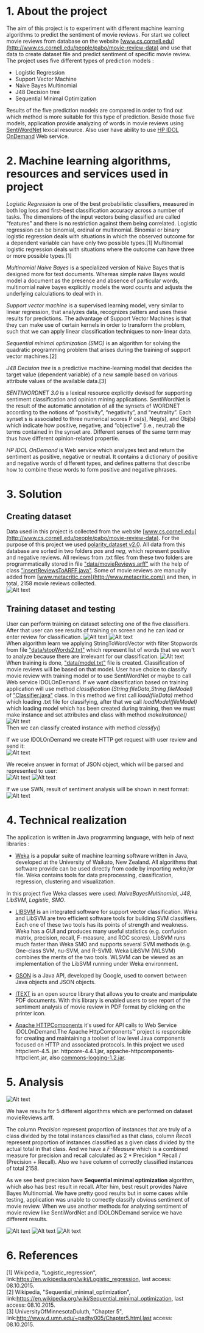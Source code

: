 
# 1. About the project
The aim of this project is to experiment with different machine learning algorithms to predict the sentiment of movie reviews. For start we collect movie reviews from database on the website [www.cs.cornell.edu](http://www.cs.cornell.edu/people/pabo/movie-review-data) and use that data to create dataset file and predict sentiment of specific movie review.
The project uses five different types of prediction models : <br>
- Logistic Regression
- Support Vector Machine
- Naive Bayes Multinomial
- J48 Decision tree
- Sequential Minimal Optimization<br>

Results of the five prediction models are compared in order to find out which method is more suitable for this type of prediction. 
Beside those five models, application provide analyzing of words in movie reviews using [SentiWordNet](http://sentiwordnet.isti.cnr.it/) lexical resource. Also user have ability to use [HP IDOL OnDemand](https://www.idolondemand.com/developer/apis/analyzesentiment#overview) Web service.


# 2. Machine learning algorithms, resources and services used in project

*Logistic Regression* is one of the best probabilistic classifiers, measured in both log loss and first-best classification accuracy across a number of tasks. The dimensions of the input vectors being classified are called "features" and there is no restriction against them being correlated. Logistic regression can be binomial, ordinal or multinomial. Binomial or binary logistic regression deals with situations in which the observed outcome for a dependent variable can have only two possible types.[1] Multinomial logistic regression deals with situations where the outcome can have three or more possible types.[1]

*Multinomial Naive Bayes* is a specialized version of Naive Bayes that is designed more for text documents. Whereas simple naive Bayes would model a document as the presence and absence of particular words, multinomial naive bayes explicitly models the word counts and adjusts the underlying calculations to deal with in. 

*Support vector machine* is a supervised learning model, very similar to linear regression, that analyzes data, recognizes patters and uses these results for predictions. The advantage of Support Vector Machines is that they can make use of certain kernels in order to transform the problem, such that we can apply linear classification techniques to non-linear data.

*Sequential minimal optimization (SMO)* is an algorithm for solving the quadratic programming problem that arises during the training of support vector machines.[2] 

*J48 Decision tree* is a predictive machine-learning model that decides the target value (dependent variable) of a new sample based on various attribute values of the available data.[3]

*SENTIWORDNET 3.0* is a lexical resource explicitly devised for supporting sentiment classification and opinion mining applications. SentiWordNet is the result of the automatic annotation of all the synsets of WORDNET according to the notions of “positivity”, “negativity”, and “neutrality”. Each synset s is associated to three numerical scores P os(s), Neg(s), and Obj(s) which indicate how positive, negative, and “objective” (i.e., neutral) the terms contained in the synset are. Different senses of the same term may thus have different opinion-related propertie.

*HP IDOL OnDemand* is Web service which analyzes text and return the sentiment as positive, negative or neutral. It contains a dictionary of positive and negative words of different types, and defines patterns that describe how to combine these words to form positive and negative phrases.

# 3. Solution
## Creating dataset

Data used in this project is collected from the website [www.cs.cornell.edu](http://www.cs.cornell.edu/people/pabo/movie-review-data). For the purpose of this project we used [polarity_dataset v2.0](http://www.cs.cornell.edu/People/pabo/movie-review-data/review_polarity.tar.gz). All data from this database are sorted in two folders *pos* and *neg*, which represent positive and negative reviews. All reviews from .txt files from these two folders are programmatically stored in file ["data/movieReviews.arff"](https://github.com/DivnaP/MovieReviewsClassifier/blob/master/data/movieReviews.arff) with the help of class ["InsertReviewsToARFF.java"](https://github.com/DivnaP/MovieReviewsClassifier/blob/master/src/rs/fon/is/movieClassification/util/InsertReviewsToARFF.java). Some of movie reviews are manually added from [www.metacritic.com](http://www.metacritic.com/) and then, in total, 2158 movie reviews collected.<br>
![Alt text](/images/movieReviews.jpg?raw=true "movieReviews.arff")

## Training dataset and testing
User can perform training on dataset selecting one of the five classifiers. After that user can see results of training on screen and he can load or enter review for classification.
![Alt text](/images/formTraining1.jpg?raw=true "Choosing classifier")
![Alt text](/images/formTraining2.jpg?raw=true "Results of training")<br>
When algorithm learn we applying StringToWordVector with filter Stopwords from file ["data/stopWords2.txt"](https://github.com/DivnaP/MovieReviewsClassifier/blob/master/data/stopWords2.txt) which represent list of words that we won't to analyze because there are irrelevant for our classification.
![Alt text](/images/stopWordsCode.jpg?raw=true "Filter Stopwords")<br>
When training is done, ["data/model.txt"](https://github.com/DivnaP/MovieReviewsClassifier/blob/master/data/model.txt) file is created. Classification of movie reviews will be based on that model. User have choice to classify movie review with training model or to use SentiWordNet or maybe to call Web service IDOLOnDemand.
If we want classification based on training application will use method *classification (String fileData,String fileModel)* of ["Classifier.java"](https://github.com/DivnaP/MovieReviewsClassifier/blob/master/src/rs/fon/is/movieClassification/classification/Classifier.java) class. In this method we first call *load(fileData)* method which loading .txt file for classifying, after that we call *loadModel(fileModel)* which loading model which has been created during training, then we must make instance and set attributes and class with method *makeInstance()* <br>
![Alt text](/images/makeInstance.jpg?raw=true "Make instance method") <br>
Then we can classify created instance with method *classify()* <br>

If we use IDOLOnDemand we create HTTP get request with user review and send it:<br>
![Alt text](/images/getRequest.jpg?raw=true "HTTP get request") <br>

 We receive answer in format of JSON object, which will be parsed and represented to user:<br>
![Alt text](/images/IDOLOnDemandAnswer1.jpg?raw=true "JSONAnswer") ![Alt text](/images/IDOLOnDemandAnswer2.jpg?raw=true "JSONAnswer parth2")<br>

If we use SWN, result of sentiment analysis will be shown in next format:
![Alt text](/images/SWNResult.jpg?raw=true "JSONAnswer")

# 4. Technical realization

The application is written in Java programming language, with help of next libraries :<br>
- [Weka](http://www.cs.waikato.ac.nz/ml/weka/) is a popular suite of machine learning software written in Java, developed at the University of Waikato, New Zealand. All algorithms that software provide can be used directly from code by importing *weka.jar* file. Weka contains tools for data preprocessing, classification, regression, clustering and visualization.

In this project five Weka classes were used: *NaiveBayesMultinomial*, *J48*, *LibSVM*, *Logistic*, *SMO*.

- [LIBSVM](https://www.csie.ntu.edu.tw/~cjlin/libsvm/) is an integrated software for support vector classification. Weka and LibSVM are two efficient software tools for building SVM classifiers. Each one of these two tools has its points of strength and weakness. Weka has a GUI and produces many useful statistics (e.g. confusion matrix, precision, recall, F-measure, and ROC scores). LibSVM runs much faster than Weka SMO and supports several SVM methods (e.g. One-class SVM, nu-SVM, and R-SVM). Weka LibSVM (WLSVM) combines the merits of the two tools. WLSVM can be viewed as an implementation of the LibSVM running under Weka environment.<br>

- [GSON](http://mvnrepository.com/artifact/com.google.code.gson/gson/2.3.1) is a Java API, developed by Google, used to convert between Java objects and JSON objects.

- [ITEXT](https://github.com/itext/itextpdf) is an open source library that allows you to create and manipulate PDF documents. With this library is enabled users to see report of the sentiment analysis of movie review in PDF format by clicking on the printer icon.

- [Apache HTTPComponents](https://hc.apache.org/) it's used for API calls to Web Service IDOLOnDemand.The Apache HttpComponents™ project is responsible for creating and maintaining a toolset of low level Java components focused on HTTP and associated protocols. In this project we used httpclient-4.5. jar. httpcore-4.4.1.jar, appache-httpcomponents-httpclient.jar, also [commons-logging-1.2.jar](https://commons.apache.org/proper/commons-logging/download_logging.cgi).


# 5. Analysis


![Alt text](/images/table1.jpg?raw=true "Classification results")

We have results for 5 different algorithms which are performed on dataset movieReviews.arff. 

The column *Precision* represent proportion of instances that are truly of a class divided by the total instances classified as that class, column
*Recall* represent proportion of instances classified as a given class divided by the actual total in that class. And we have a *F-Measure* which is a combined measure for precision and recall calculated as 2 * Precision * Recall / (Precision + Recall). Also we have column of correctly classified instances of total 2158. <br>

As we see best precision have **Sequential minimal optimization** algorithm, which also has best result in recall. After him, best result provides Naive Bayes Multinomial. We have pretty good results but in some cases while testing, application was unable to correctly classify obvious sentiment of movie review. When we use another methods for analyzing sentiment of movie review like SentiWordNet and IDOLONDemand service we have different results.

![Alt text](/images/ClassificationResult1.jpg?raw=true "Classification result when using classification based on training with SMO ")
![Alt text](/images/ClassificationResult2.jpg?raw=true "Classification result when using SentiWordNet")
![Alt text](/images/ClassificationResult3.jpg?raw=true "Classification result when using HPIDOLOnDemand")


# 6. References

[1] Wikipedia, "Logistic_regression", link:https://en.wikipedia.org/wiki/Logistic_regression, last access: 08.10.2015. <br>
[2] Wikipedia, "Sequential_minimal_optimization", link:https://en.wikipedia.org/wiki/Sequential_minimal_optimization, last access: 08.10.2015.<br>
[3] UniversityOfMinnesotaDuluth, "Chapter 5", link:http://www.d.umn.edu/~padhy005/Chapter5.html,last access: 08.10.2015. <br>
